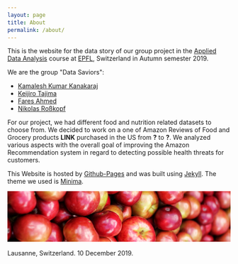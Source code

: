 ```yaml
---
layout: page
title: About
permalink: /about/
---
```


This is the website for the data story of our group project in the [Applied Data Analysis](https://dlab.epfl.ch/teaching/fall2019/cs401/) course at [EPFL](https://www.epfl.ch/), Switzerland in Autumn semester 2019.

We are the group "Data Saviors": 
* [Kamalesh Kumar Kanakaraj](https://github.com/KKanakaraj)
* [Keijiro Tajima](https://github.com/KeijiroTajima)
* [Fares Ahmed](https://github.com/FaresAh)
* [Nikolas Roßkopf](https://github.com/nikoro1904)

For our project, we had different food and nutrition related datasets to choose from. We decided to work on a one of Amazon Reviews of Food and Grocery products **LINK** purchased in the US from **?** to **?**. We analyzed various aspects with the overall goal of improving the Amazon Recommendation system in regard to detecting possible health threats for customers.

This Website is hosted by [Github-Pages](https://pages.github.com/) and was built using [Jekyll](https://jekyllrb.com/). The theme we used is [Minima](https://github.com/jekyll/minima).

![Apples](/assets/maha_apples.jpeg  "from pexels.com, photographer: margemedia.com")

Lausanne, Switzerland. 10 December 2019.



